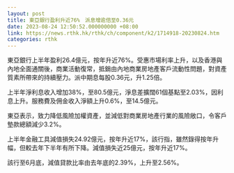 ```yaml
---
layout: post
title: 東亞銀行盈利升近76%　派息增逾倍至0.36元
date: 2023-08-24 12:50:52.000000000 +08:00
link: https://news.rthk.hk/rthk/ch/component/k2/1714918-20230824.htm
categories: rthk
---
```


東亞銀行上半年盈利26.4億元，按年升近76%。受惠市場利率上升，以及香港與內地全面通關後，商業活動復常，抵銷由內地商業房地產客戶流動性問題，對資產質素所帶來的持續壓力。派中期息每股0.36元，升1.25倍。

上半年淨利息收入增加38%，至80.5億元，淨息差擴闊61個基點至2.03%，因利息上升。服務費及佣金收入淨額上升0.6%，至14.5億元。

東亞表示，致力降低風險加權資產，並減低對商業房地產行業的風險敞口，令客戶墊款總額減少3.2%。

上半年金融工具減值損失24.92億元，按年升近17%，該行指，雖然錄得按年升幅，但較去年下半年有所下降。減值損失近25億元，按年升近17%。

該行至6月底，減值貸款比率由去年底的2.39%，上升至2.56%。
